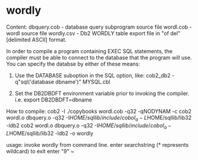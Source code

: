 # wordly

Content:
dbquery.cob - database query subprogram  source file
wordl.cob   - wordl source file
wordly.csv  - Db2 WORDLY table export file in "of del" [delimited ASCII] format.


In order to compile a program containing EXEC SQL statements, the compiler must be able to connect to the database that the program will use.
You can specify the databse by either of these means:
1. Use the DATABASE suboption in the SQL option, like:
cob2_db2 -q"sql('database dbname')" MYSQL.cbl

2. Set the DB2DBDFT environment variable prior to invoking the compiler.
i.e. export DB2DBDFT=dbname

How to compile:
cob2 -I ./copybooks wordl.cob -q32  -qNODYNAM -c
cob2 wordl.o dbquery.o -q32 -I$HOME/sqllib/include/cobol_a -L$HOME/sqllib/lib32 -ldb2
cob2 wordl.o dbquery.o -q32 -I$HOME/sqllib/include/cobol_a -L$HOME/sqllib/lib32 -ldb2 -o wordly

usage:
invoke wordly from command line.
enter searchstring (* represents wildcard)
to exit enter "9"
~

